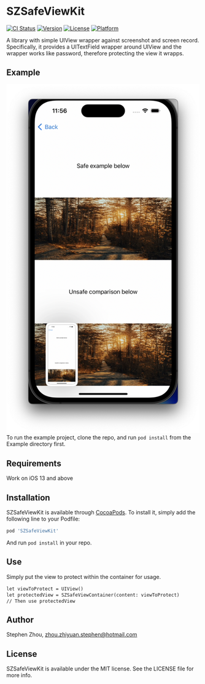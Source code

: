 # SZSafeViewKit

[![CI Status](https://img.shields.io/travis/Fancy7Fully/SZSafeViewKit.svg?style=flat)](https://travis-ci.org/Fancy7Fully/SZSafeViewKit)
[![Version](https://img.shields.io/cocoapods/v/SZSafeViewKit.svg?style=flat)](https://cocoapods.org/pods/SZSafeViewKit)
[![License](https://img.shields.io/cocoapods/l/SZSafeViewKit.svg?style=flat)](https://cocoapods.org/pods/SZSafeViewKit)
[![Platform](https://img.shields.io/cocoapods/p/SZSafeViewKit.svg?style=flat)](https://cocoapods.org/pods/SZSafeViewKit)

  A library with simple UIView wrapper against screenshot and screen record.
  Specifically, it provides a UITextField wrapper around UIView and the wrapper works like password, therefore protecting the view it wrapps.
  
## Example
![alt text](https://github.com/Fancy7Fully/SZSafeViewKit/blob/main/example.png)
To run the example project, clone the repo, and run `pod install` from the Example directory first.

## Requirements
Work on iOS 13 and above

## Installation

SZSafeViewKit is available through [CocoaPods](https://cocoapods.org). To install
it, simply add the following line to your Podfile:

```ruby
pod 'SZSafeViewKit'
```
And run `pod install` in your repo.

## Use
Simply put the view to protect within the container for usage.
```
let viewToProtect = UIView()
let protectedView = SZSafeViewContainer(content: viewToProtect)
// Then use protectedView
```

## Author

Stephen Zhou, zhou.zhiyuan.stephen@hotmail.com

## License

SZSafeViewKit is available under the MIT license. See the LICENSE file for more info.
